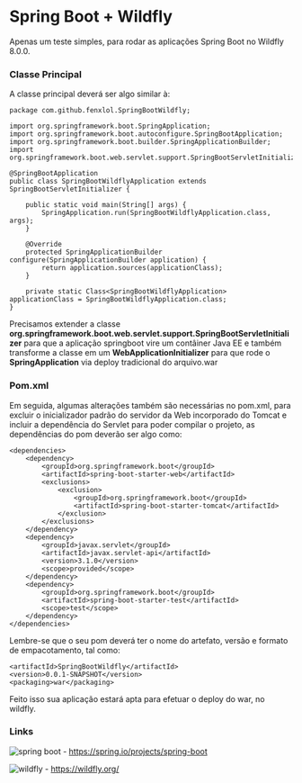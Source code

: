 Spring Boot + Wildfly
======

Apenas um teste simples, para rodar as aplicações Spring Boot no Wildfly 8.0.0.

### Classe Principal
A classe principal deverá ser algo similar à:
```
package com.github.fenxlol.SpringBootWildfly;

import org.springframework.boot.SpringApplication;
import org.springframework.boot.autoconfigure.SpringBootApplication;
import org.springframework.boot.builder.SpringApplicationBuilder;
import org.springframework.boot.web.servlet.support.SpringBootServletInitializer;

@SpringBootApplication
public class SpringBootWildflyApplication extends SpringBootServletInitializer {

	public static void main(String[] args) {
		SpringApplication.run(SpringBootWildflyApplication.class, args);
	}

	@Override
	protected SpringApplicationBuilder configure(SpringApplicationBuilder application) {
		return application.sources(applicationClass);
	}

	private static Class<SpringBootWildflyApplication> applicationClass = SpringBootWildflyApplication.class;
}

```

Precisamos extender a classe **org.springframework.boot.web.servlet.support.SpringBootServletInitializer** para que a aplicação springboot vire um contâiner Java EE e também transforme a classe em um **WebApplicationInitializer** para que rode o **SpringApplication** via deploy tradicional do arquivo.war

### Pom.xml

Em seguida, algumas alterações também são necessárias no pom.xml, para excluir o inicializador padrão do servidor da Web incorporado do Tomcat e incluir a dependência do Servlet para poder compilar o projeto, as dependências do pom deverão ser algo como:
```
<dependencies>
    <dependency>
        <groupId>org.springframework.boot</groupId>
        <artifactId>spring-boot-starter-web</artifactId>
        <exclusions>
            <exclusion>
                <groupId>org.springframework.boot</groupId>
                <artifactId>spring-boot-starter-tomcat</artifactId>
            </exclusion>
        </exclusions>
    </dependency>
    <dependency>
        <groupId>javax.servlet</groupId>
        <artifactId>javax.servlet-api</artifactId>
        <version>3.1.0</version>
        <scope>provided</scope>
    </dependency>
    <dependency>
        <groupId>org.springframework.boot</groupId>
        <artifactId>spring-boot-starter-test</artifactId>
        <scope>test</scope>
    </dependency>
</dependencies>
```

Lembre-se que o seu pom deverá ter o nome do artefato, versão e formato de empacotamento, tal como:
```
<artifactId>SpringBootWildfly</artifactId>
<version>0.0.1-SNAPSHOT</version>
<packaging>war</packaging>
```

Feito isso sua aplicação estará apta para efetuar o deploy do war, no wildfly.

### Links
![spring boot](https://img.shields.io/badge/Spring%20Boot-2.2.0.BUILD.SNAPSHOT-brightgreen.svg) - https://spring.io/projects/spring-boot

![wildfly](https://img.shields.io/badge/Wildfly-8.0.0.Final-brightgreen.svg) - https://wildfly.org/
